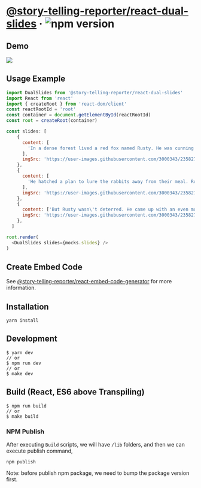 # [@story-telling-reporter/react-dual-slides](https://www.npmjs.com/package/@story-telling-reporter/react-dual-slides) &middot; ![npm version](https://img.shields.io/npm/v/@story-telling-reporter/react-dual-slides.svg?style=flat)

## Demo
<img src="https://user-images.githubusercontent.com/3000343/235827137-a1468a86-398b-4c5d-9f8c-cea30341afad.gif">

## Usage Example
```javascript
import DualSlides from '@story-telling-reporter/react-dual-slides'
import React from 'react'
import { createRoot } from 'react-dom/client'
const reactRootId = 'root'
const container = document.getElementById(reactRootId)
const root = createRoot(container)

const slides: [
    {
      content: [
        'In a dense forest lived a red fox named Rusty. He was cunning and always on the hunt for food. One day, while wandering through the woods, he came across a family of rabbits enjoying a delicious carrot feast. Rusty knew he had to find a way to get his paws on those carrots.',
      ],
      imgSrc: 'https://user-images.githubusercontent.com/3000343/235827862-d76f4e1d-3e32-4aab-9790-945738abcc4e.jpg',
    },
    {
      content: [
        'He hatched a plan to lure the rabbits away from their meal. Rusty pretended to be stuck in a trap, wailing for help. One of the rabbits took pity and approached him, but as soon as the rabbit got close enough, Rusty sprang up and snatched the carrot from his grasp. The rabbits were furious and vowed to never let Rusty get the best of them again.',
      ],
      imgSrc: 'https://user-images.githubusercontent.com/3000343/235827868-4ed5507e-8881-4b69-9cf0-40282d6b3898.jpg',
    },
    {
      content: ['But Rusty wasn\'t deterred. He came up with an even more devious plan to steal from the rabbits. He disguised himself as a friendly hedgehog and befriended the rabbits. He even helped them gather carrots and other food. However, one day, Rusty\'s true identity was revealed, and the rabbits chased him out of their territory. From that day on, Rusty learned that deceit would never bring true friendship and loyalty.'],
      imgSrc: 'https://user-images.githubusercontent.com/3000343/235827873-823da419-adb3-4a2c-b71a-f558b2b33f22.jpg',
    },
  ]

root.render(
  <DualSlides slides={mocks.slides} />
)
```

## Create Embed Code
See [@story-telling-reporter/react-embed-code-generator](https://github.com/nickhsine/story-telling-reporter/blob/main/packages/embed-code-generator/README.md) for more information.

## Installation
`yarn install`

## Development
```
$ yarn dev
// or
$ npm run dev
// or
$ make dev
```

## Build (React, ES6 above Transpiling)
```
$ npm run build
// or
$ make build
```

### NPM Publish
After executing `Build` scripts, we will have `/lib` folders,
and then we can execute publish command,
```
npm publish
```

Note: before publish npm package, we need to bump the package version first. 
